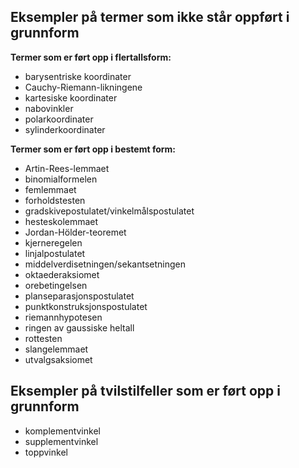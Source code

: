 ## Eksempler på termer som ikke står oppført i grunnform

**Termer som er ført opp i flertallsform:**
- barysentriske koordinater
- Cauchy-Riemann-likningene
- kartesiske koordinater
- nabovinkler
- polarkoordinater
- sylinderkoordinater

**Termer som er ført opp i bestemt form:**
- Artin-Rees-lemmaet
- binomialformelen
- femlemmaet
- forholdstesten
- gradskivepostulatet/vinkelmålspostulatet
- hesteskolemmaet
- Jordan-Hölder-teoremet
- kjerneregelen
- linjalpostulatet
- middelverdisetningen/sekantsetningen
- oktaederaksiomet
- orebetingelsen
- planseparasjonspostulatet
- punktkonstruksjonspostulatet
- riemannhypotesen
- ringen av gaussiske heltall
- rottesten
- slangelemmaet
- utvalgsaksiomet

## Eksempler på tvilstilfeller som er ført opp i grunnform
- komplementvinkel
- supplementvinkel
- toppvinkel
